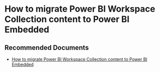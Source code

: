   <properties
	pageTitle="advisory - how to migrate power bi workspace collection content to power bi embedded"
	description="advisory - how to migrate power bi workspace collection content to power bi embedded"
	service="microsoft.PowerBIDedicated"
	resource="capacities"
	authors="pjfreitas"
	ms.author="pfreitas"	
	displayOrder="720"
	selfHelpType="generic"
	supportTopicIds="32628059"
	productPesIds="16334"
	cloudEnvironments="public, MoonCake, fairfax" 
	articleId="aa0a10b6-2411-05eb-4cf7-43562ea22b1f"
	ownershipId="PowerBI_PowerBI"
/>

# How to migrate Power BI Workspace Collection content to Power BI Embedded

## **Recommended Documents**

* [How to migrate Power BI Workspace Collection content to Power BI Embedded](https://docs.microsoft.com/power-bi/developer/migrate-from-powerbi-embedded)
